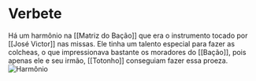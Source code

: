 # Verbete
Há um harmônio na [[Matriz do Bação]] que era o instrumento tocado por [[José Victor]] nas missas. Ele tinha um talento especial para fazer as colcheas, o que impressionava bastante os moradores do [[Bação]], pois apenas ele e seu irmão, [[Totonho]] conseguiam fazer essa proeza. 
![Harmônio](file:///home/luisa/Imagens/fotos%20do%20ba%C3%A7%C3%A3o/Viagem%20Ba%C3%A7%C3%A3o%2011_12-12_12/IMG_20211211_171706061_HDR.jpg)
